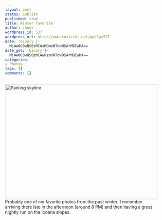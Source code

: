 ```yaml
---
layout: post
status: publish
published: true
title: Winter favorite
author: János
wordpress_id: 527
wordpress_url: http://www.rusiczki.net/wp/?p=527
date: !binary |-
  MjAwOC0wNS0zMCAxMDoxNTowOSArMDIwMA==
date_gmt: !binary |-
  MjAwOC0wNS0zMCAwNzoxNTowOSArMDIwMA==
categories:
- Photos
tags: []
comments: []
---
```

<p><a href="http://www.flickr.com/photos/janos/2337708137/"><img src="http://farm3.static.flickr.com/2234/2337708137_c6d17a93db.jpg" alt="Parking skyline" width="500" height="375" border="0" class="image" /></a><br />
Probably one of my favorite photos from the past winter. I remember arriving there late in the afternoon (around 8 PM) and then having a great nightly run on the Icoana slopes.</p>

